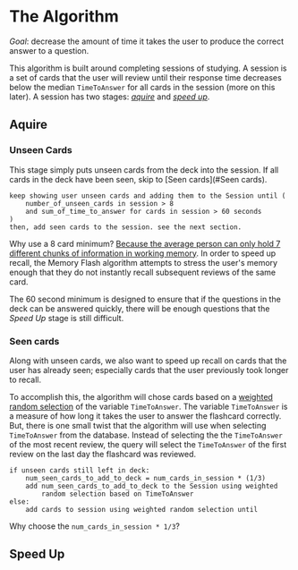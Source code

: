 # The Algorithm

*Goal*: decrease the amount of time it takes the user to produce the correct answer to a question.

This algorithm is built around completing sessions of studying. A session is a set of cards that the user will review until their response time decreases below the median `TimeToAnswer` for all cards in the session (more on this later). A session has two stages: [*aquire*](#aquire) and [*speed up*](#speed-up).

## Aquire

### Unseen Cards

This stage simply puts unseen cards from the deck into the session. If all cards in the deck have been seen, skip to [Seen cards](#Seen cards).
	
	keep showing user unseen cards and adding them to the Session until (
		number_of_unseen_cards in session > 8 
		and sum_of_time_to_answer for cards in session > 60 seconds
	)
	then, add seen cards to the session. see the next section.

Why use a 8 card minimum? [Because the average person can only hold 7 different chunks of information in working memory](https://en.wikipedia.org/wiki/Working_memory#Capacity). In order to speed up recall, the Memory Flash algorithm attempts to stress the user's memory enough that they do not instantly recall subsequent reviews of the same card. 

The 60 second minimum is designed to ensure that if the questions in the deck can be answered quickly, there will be enough questions that the *Speed Up* stage is still difficult.

### Seen cards

Along with unseen cards, we also want to speed up recall on cards that the user has already seen; especially cards that the user previously took longer to recall.

To accomplish this, the algorithm will chose cards based on a [weighted random selection](http://peterkellyonline.blogspot.com/2012/02/weighted-random-selection-in-php.html) of the variable `TimeToAnswer`. The variable `TimeToAnswer` is a measure of how long it takes the user to answer the flashcard correctly. But, there is one small twist that the algorithm will use when selecting `TimeToAnswer` from the database. Instead of selecting the the `TimeToAnswer` of the most recent review, the query will select the `TimeToAnswer` of the first review on the last day the flashcard was reviewed.

```
if unseen cards still left in deck:
	num_seen_cards_to_add_to_deck = num_cards_in_session * (1/3)
	add num_seen_cards_to_add_to_deck to the Session using weighted
		random selection based on TimeToAnswer
else:
	add cards to session using weighted random selection until 

```

Why choose the `num_cards_in_session * 1/3`?

## Speed Up

